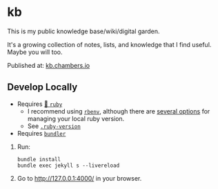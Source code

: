 # kb

This is my public knowledge base/wiki/digital garden.

It's a growing collection of notes, lists, and knowledge that I find useful.
Maybe you will too.

Published at: [kb.chambers.io](https://kb.chambers.io)

## Develop Locally

- Requires [💎 `ruby`](https://www.ruby-lang.org/en/)
  - I recommend using [`rbenv`](https://github.com/rbenv/rbenv), although there are [several options](https://github.com/rbenv/rbenv/wiki/Comparison-of-version-managers) for managing your local ruby version.
  - See [`.ruby-version`](.ruby-version)
- Requires [`bundler`](https://bundler.io/)

1. Run:
    ```
    bundle install
    bundle exec jekyll s --livereload
    ```
2. Go to http://127.0.0.1:4000/ in your browser.